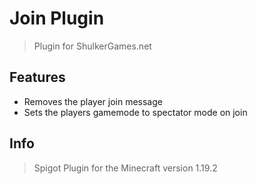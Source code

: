 # Join Plugin
> Plugin for ShulkerGames.net
## Features
- Removes the player join message
- Sets the players gamemode to spectator mode on join
## Info
> Spigot Plugin for the Minecraft version 1.19.2
